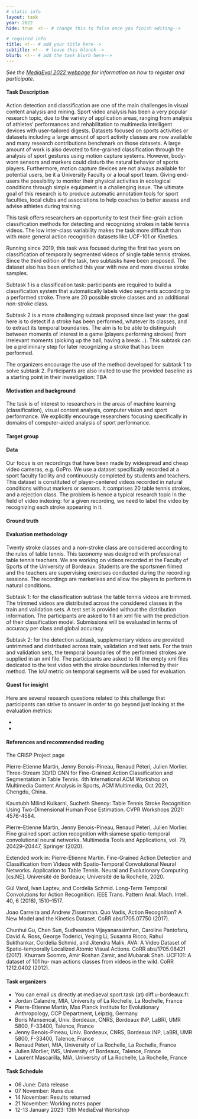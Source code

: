 ```yaml
---
# static info
layout: task
year: 2022
hide: true  <!-- # change this to false once you finish editing-->

# required info
title: <!-- # add your title here-->
subtitle: <!-- # leave this blanck-->
blurb: <!-- # add the task blurb here-->
---
```


<!-- # please respect the structure below-->
*See the [MediaEval 2022 webpage](https://multimediaeval.github.io/editions/2022/) for information on how to register and participate.*

#### Task Description

Action detection and classification are one of the main challenges in visual content analysis and mining. Sport video analysis has been a very popular research topic, due to the variety of application areas, ranging from analysis of athletes’ performances and rehabilitation to multimedia intelligent devices with user-tailored digests. Datasets focused on sports activities or datasets including a large amount of sport activity classes are now available and many research contributions benchmark on those datasets. A large amount of work is also devoted to fine-grained classification through the analysis of sport gestures using motion capture systems. However, body-worn sensors and markers could disturb the natural behavior of sports players. Furthermore, motion capture devices are not always available for potential users, be it a University Faculty or a local sport team. Giving end-users the possibility to monitor their physical activities in ecological conditions through simple equipment is a challenging issue. The ultimate goal of this research is to produce automatic annotation tools for sport faculties, local clubs and associations to help coaches to better assess and advise athletes during training.

This task offers researchers an opportunity to test their fine-grain action classification methods for detecting and recognizing strokes in table tennis videos. The low inter-class variability makes the task more difficult than with more general action recognition datasets like UCF-101 or Kinetics.

Running since 2019, this task was focused during the first two years on classification of temporally segmented videos of single table tennis strokes.
Since the third edition of the task, two subtasks have been proposed. The dataset also has been enriched this year with new and more diverse stroke samples.

Subtask 1 is a classification task: participants are required to build a classification system that automatically labels video segments according to a performed stroke. There are 20 possible stroke classes and an additional non-stroke class.

Subtask 2 is a more challenging subtask proposed since last year: the goal here is to detect if a stroke has been performed, whatever its classes, and to extract its temporal boundaries. The aim is to be able to distinguish between moments of interest in a game (players performing strokes) from irrelevant moments (picking up the ball, having a break…). This subtask can be a preliminary step for later recognizing a stroke that has been performed.

The organizers encourage the use of the method developed for subtask 1 to solve subtask 2. Participants are also invited to use the provided baseline as a starting point in their investigation: TBA



#### Motivation and background
The task is of interest to researchers in the areas of machine learning (classification), visual content analysis, computer vision and sport performance. We explicitly encourage researchers focusing specifically in domains of computer-aided analysis of sport performance.

#### Target group

#### Data
Our focus is on recordings that have been made by widespread and cheap video cameras, e.g. GoPro. We use a dataset specifically recorded at a sport faculty facility and continuously completed by students and teachers. This dataset is constituted of player-centered videos recorded in natural conditions without markers or sensors. It comprises 20 table tennis strokes, and a rejection class. The problem is hence a typical research topic in the field of video indexing: for a given recording, we need to label the video by recognizing each stroke appearing in it.
#### Ground truth

#### Evaluation methodology
Twenty stroke classes and a non-stroke class are considered according to the rules of table tennis. This taxonomy was designed with professional table tennis teachers. We are working on videos recorded at the Faculty of Sports of the University of Bordeaux. Students are the sportsmen filmed and the teachers are supervising exercises conducted during the recording sessions. The recordings are markerless and allow the players to perform in natural conditions.

Subtask 1: for the classification subtask the table tennis videos are trimmed. The trimmed videos are distributed across the considered classes in the train and validation sets. A test set is provided without the distribution information. The participants are asked to fill an xml file with the prediction of their classification model. Submissions will be evaluated in terms of accuracy per class and global accuracy.  

Subtask 2: for the detection subtask, supplementary videos are provided untrimmed and distributed across train, validation and test sets. For the train and validation sets, the temporal boundaries of the performed strokes are supplied in an xml file. The participants are asked to fill the empty xml files dedicated to the test video with the stroke boundaries inferred by their method. The IoU metric on temporal segments will be used for evaluation.

#### Quest for insight
Here are several research questions related to this challenge that participants can strive to answer in order to go beyond just looking at the evaluation metrics: 
* <!-- # First research question-->
* <!-- # Second research question-->
<!-- # and so on-->

#### References and recommended reading
The CRISP Project page

Pierre-Etienne Martin, Jenny Benois-Pineau, Renaud Péteri, Julien Morlier. Three-Stream 3D/1D CNN for Fine-Grained Action Classification and Segmentation in Table Tennis. 4th International ACM Workshop on Multimedia Content Analysis in Sports, ACM Multimedia, Oct 2021, Chengdu, China. 

Kaustubh Milind Kulkarni, Sucheth Shenoy: Table Tennis Stroke Recognition Using Two-Dimensional Human Pose Estimation. CVPR Workshops 2021: 4576-4584.

Pierre-Etienne Martin, Jenny Benois-Pineau, Renaud Péteri, Julien Morlier. Fine grained sport action recognition with siamese spatio-temporal convolutional neural networks. Multimedia Tools and Applications, vol. 79, 20429–20447, Springer (2020).

Extended work in: Pierre-Etienne Martin. Fine-Grained Action Detection and Classification from Videos with Spatio-Temporal Convolutional Neural Networks. Application to Table Tennis. Neural and Evolutionary Computing [cs.NE]. Université de Bordeaux; Université de la Rochelle, 2020.

Gül Varol, Ivan Laptev, and Cordelia Schmid. Long-Term Temporal Convolutions for Action Recognition. IEEE Trans. Pattern Anal. Mach. Intell. 40, 6 (2018), 1510–1517.

Joao Carreira and Andrew Zisserman. Quo Vadis, Action Recognition? A New Model and the Kinetics Dataset. CoRR abs/1705.07750 (2017).

Chunhui Gu, Chen Sun, Sudheendra Vijayanarasimhan, Caroline Pantofaru, David A. Ross, George Toderici, Yeqing Li, Susanna Ricco, Rahul Sukthankar, Cordelia Schmid, and Jitendra Malik. AVA: A Video Dataset of Spatio-temporally Localized Atomic Visual Actions. CoRR abs/1705.08421 (2017).
Khurram Soomro, Amir Roshan Zamir, and Mubarak Shah. UCF101: A dataset of 101 hu- man actions classes from videos in the wild. CoRR 1212.0402 (2012).

#### Task organizers
* You can email us directly at mediaeval.sport.task (at) diff.u-bordeaux.fr.
* Jordan Calandre, MIA, University of La Rochelle, La Rochelle, France
* Pierre-Etienne Martin, Max Planck Institute for Evolutionary Anthropology, CCP Department, Leipzig, Germany
* Boris Mansencal, Univ. Bordeaux, CNRS, Bordeaux INP, LaBRI, UMR 5800, F-33400, Talence, France
* Jenny Benois-Pineau, Univ. Bordeaux, CNRS, Bordeaux INP, LaBRI, UMR 5800, F-33400, Talence, France
* Renaud Péteri, MIA, University of La Rochelle, La Rochelle, France
* Julien Morlier, IMS, University of Bordeaux, Talence, France
* Laurent Mascarilla, MIA, University of La Rochelle, La Rochelle, France


#### Task Schedule
* 06 June: Data release <!-- # Replace XX with your date. We suggest setting the date in June-July-->
* 07 November: Runs due <!-- # Replace XX with your date. We suggest setting enough time in order to have enough time to assess and return the results by the Results returned deadline-->
* 14 November: Results returned  <!-- Replace XX with your date. Latest possible should be 10 November  (UPDATE : 23 Max)-->
* 21 November: Working notes paper  <!-- Fixed. Please do not change.-->
* 12-13 January 2023: 13th MediaEval Workshop <!-- Fixed. Please do not change. Exact date to be decided-->

